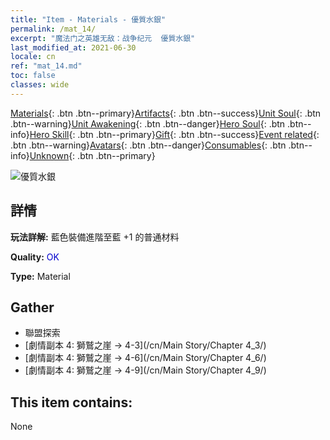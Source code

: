 ```yaml
---
title: "Item - Materials - 優質水銀"
permalink: /mat_14/
excerpt: "魔法门之英雄无敌：战争纪元  優質水銀"
last_modified_at: 2021-06-30
locale: cn
ref: "mat_14.md"
toc: false
classes: wide
---
```

 [Materials](/ItemsCN/){: .btn .btn--primary}[Artifacts](/ItemsCN/Artifacts/){: .btn .btn--success}[Unit Soul](/ItemsCN/UnitSoul/){: .btn .btn--warning}[Unit Awakening](/ItemsCN/UnitAwakening/){: .btn .btn--danger}[Hero Soul](/ItemsCN/HeroSoul/){: .btn .btn--info}[Hero Skill](/ItemsCN/HeroSkill/){: .btn .btn--primary}[Gift](/ItemsCN/Gift/){: .btn .btn--success}[Event related](/ItemsCN/Events/){: .btn .btn--warning}[Avatars](/ItemsCN/Avatars/){: .btn .btn--danger}[Consumables](/ItemsCN/Consumables/){: .btn .btn--info}[Unknown](/ItemsCN/Unknown/){: .btn .btn--primary}

 ![優質水銀](/images/t/i_cailiao_shuiyin1.png)

## 詳情
 **玩法詳解:** 藍色裝備進階至藍 +1 的普通材料

 **Quality:** <span style="color: #0000CD">OK</span>

 **Type:** Material

## Gather

*    聯盟探索 
*    [劇情副本 4: 獅鷲之崖 -> 4-3](/cn/Main Story/Chapter 4_3/) 
*    [劇情副本 4: 獅鷲之崖 -> 4-6](/cn/Main Story/Chapter 4_6/) 
*    [劇情副本 4: 獅鷲之崖 -> 4-9](/cn/Main Story/Chapter 4_9/) 

## This item contains:

  None

